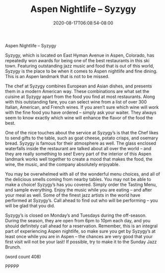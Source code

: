 ﻿---
title: "Aspen Nightlife – Syzygy"
date: 2020-08-17T06:08:54-08:00
description: "aspen nightlife Tips for Web Success"
featured_image: "/images/aspen nightlife.jpg"
tags: ["aspen nightlife"]
---

Aspen Nightlife – Syzygy

Syzygy, which is located on East Hyman Avenue in 
Aspen, Colorado, has repeatedly won awards for 
being one of the best restaurants in this ski town. 
Featuring outstanding jazz music and food that is 
out of this world, Syzygy is the place to be when it 
comes to Aspen nightlife and fine dining. This is an 
Aspen landmark that is not to be missed.

The chef at Syzygy combines European and Asian 
dishes, and presents them in a modern American 
way. These combinations are what set the cuisine 
at Syzygy apart from the food you find at most 
restaurants. Along with this outstanding fare, you 
can select wine from a list of over 300 Italian, 
American, and French wines. If you aren’t sure 
which wine will work with the fine food you have 
ordered – simply ask your waiter. They always 
seem to know exactly which wine will enhance the 
flavor of the food the best.

One of the nice touches about the service at 
Syzygy’s is that the Chef likes to send gifts to the 
table, such as goat cheese, potato crisps, and 
osemary bread. Syzygy is famous for their 
atmosphere as well. The glass enclosed waterfalls 
inside the restaurant are talked about all over the 
world – and they are really something to see! Every 
part of the interior of this Aspen landmark works 
well together to create a mood that makes the 
food, the wine, the music, and the company 
absolutely enjoyable. 

You may be overwhelmed with all of the wonderful 
menu choices, and all of the delicious smells 
coming from nearby tables. You may not be able to 
make a choice! Syzygy’s has you covered. Simply 
order the Tasting Menu, and sample everything. 
Enjoy the music while you are eating – and after 
your meal as well. Some of the finest jazz artists in 
the world have performed at Syzygy’s. Call ahead 
to find out who will be performing – you will be glad 
that you did.

Syzygy’s is closed on Monday’s and Tuesdays 
during the off-season. During the season, they are 
open from 6pm to 10pm each day, and you should 
definitely call ahead for a reservation. Remember, 
this is an integral part of experiencing Aspen 
nightlife, so make sure you get by Syzygy’s at 
least once while you are in Aspen – the chances 
are very good that your first visit will not be your 
last! If possible, try to make it to the Sunday Jazz 
Brunch.

(word count 408)

PPPPP







